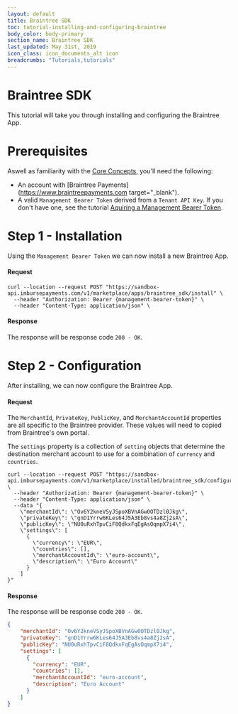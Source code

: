 ```yaml
---
layout: default
title: Braintree SDK
toc: tutorial-installing-and-configuring-braintree
body_color: body-primary
section_name: Braintree SDK
last_updated: May 31st, 2019
icon_class: icon_documents_alt icon
breadcrumbs: "Tutorials,tutorials"
---
```

# Braintree SDK
This tutorial will take you through installing and configuring the Braintree App.

# Prerequisites
Aswell as familiarity with the [Core Concepts](/pages/guides/core-concepts), you'll need the following:

- An account with [Braintree Payments](https://www.braintreepayments.com target="_blank").
- A valid `Management Bearer Token` derived from a `Tenant API Key`. If you don't have one, see the tutorial [Aquiring a Management Bearer Token](#aquire-management-bearer-token).

# Step 1 - Installation
Using the `Management Bearer Token` we can now install a new Braintree App.

#### Request
```curl
curl --location --request POST "https://sandbox-api.imbursepayments.com/v1/marketplace/apps/braintree_sdk/install" \
  --header "Authorization: Bearer {management-bearer-token}" \
  --header "Content-Type: application/json" \
```

#### Response
The response will be response code `200 - OK`.

# Step 2 - Configuration
After installing, we can now configure the Braintree App.

#### Request
The `MerchantId`, `PrivateKey`, `PublicKey`, and `MerchantAccountId` properties are all specific to the Braintree provider.
These values will need to copied from Braintree's own portal.

The `settings` property is a collection of `setting` objects that determine the destination merchant account to use for a combination of `currency` and `countries`.

```curl
curl --location --request POST "https://sandbox-api.imbursepayments.com/v1/marketplace/installed/braintree_sdk/configure" \
  --header "Authorization: Bearer {management-bearer-token}" \
  --header "Content-Type: application/json" \
  --data "{
    \"merchantId\": \"Ov6Y2kneVSyJSpoXBVnAGw0OTDzl0Jkg\",
    \"privateKey\": \"gnD1Yrrw6KLes64J5A3Eb8vs4a8Zj2sA\",
    \"publicKey\": \"NU0uRxhTpvCiF8QdkxFqEgAsOqmpX7i4\",
    \"settings\": [
      {
        \"currency\": \"EUR\",
        \"countries\": [],
        \"merchantAccountId\": \"euro-account\",
        \"description\": \"Euro Account\"
      }
    ]
}"
```

#### Response
The response will be response code `200 - OK`.

```json
{
    "merchantId": "Ov6Y2kneVSyJSpoXBVnAGw0OTDzl0Jkg",
    "privateKey": "gnD1Yrrw6KLes64J5A3Eb8vs4a8Zj2sA",
    "publicKey": "NU0uRxhTpvCiF8QdkxFqEgAsOqmpX7i4",
    "settings": [
      {
        "currency": "EUR",
        "countries": [],
        "merchantAccountId": "euro-account",
        "description": "Euro Account"
      }
    ]
}
```